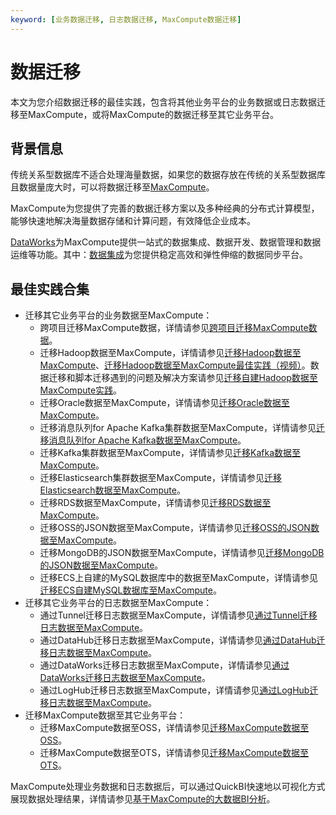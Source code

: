 ```yaml
---
keyword: [业务数据迁移, 日志数据迁移, MaxCompute数据迁移]
---
```


# 数据迁移

本文为您介绍数据迁移的最佳实践，包含将其他业务平台的业务数据或日志数据迁移至MaxCompute，或将MaxCompute的数据迁移至其它业务平台。

## 背景信息

传统关系型数据库不适合处理海量数据，如果您的数据存放在传统的关系型数据库且数据量庞大时，可以将数据迁移至[MaxCompute](https://www.aliyun.com/product/odps?spm=a2c4g.11186623.2.7.48701099j4Wth9)。

MaxCompute为您提供了完善的数据迁移方案以及多种经典的分布式计算模型，能够快速地解决海量数据存储和计算问题，有效降低企业成本。

[DataWorks](https://data.aliyun.com/product/ide)为MaxCompute提供一站式的数据集成、数据开发、数据管理和数据运维等功能。其中：[数据集成]()为您提供稳定高效和弹性伸缩的数据同步平台。

## 最佳实践合集

-   迁移其它业务平台的业务数据至MaxCompute：
    -   跨项目迁移MaxCompute数据，详情请参见[跨项目迁移MaxCompute数据](/cn.zh-CN/最佳实践/数据迁移/MaxCompute跨项目迁移.md)。
    -   迁移Hadoop数据至MaxCompute，详情请参见[迁移Hadoop数据至MaxCompute](/cn.zh-CN/最佳实践/数据迁移/Hadoop数据迁移MaxCompute最佳实践.md)、[迁移Hadoop数据至MaxCompute最佳实践（视频）](https://help.aliyun.com/video_detail/88429.html)。数据迁移和脚本迁移遇到的问题及解决方案请参见[迁移自建Hadoop数据至MaxCompute实践](https://yq.aliyun.com/articles/630231)。
    -   迁移Oracle数据至MaxCompute，详情请参见[迁移Oracle数据至MaxCompute]()。
    -   迁移消息队列for Apache Kafka集群数据至MaxCompute，详情请参见[迁移消息队列for Apache Kafka数据至MaxCompute](/cn.zh-CN/生态对接/将消息队列Kafka版的数据迁移至MaxCompute.md)。
    -   迁移Kafka集群数据至MaxCompute，详情请参见[迁移Kafka数据至MaxCompute](/cn.zh-CN/最佳实践/数据迁移/Kafka数据迁移MaxCompute最佳实践.md)。
    -   迁移Elasticsearch集群数据至MaxCompute，详情请参见[迁移Elasticsearch数据至MaxCompute](/cn.zh-CN/最佳实践/数据迁移/Elasticsearch数据迁移至MaxCompute.md)。
    -   迁移RDS数据至MaxCompute，详情请参见[迁移RDS数据至MaxCompute](/cn.zh-CN/最佳实践/数据迁移/RDS迁移至MaxCompute实现动态分区.md)。
    -   迁移OSS的JSON数据至MaxCompute，详情请参见[迁移OSS的JSON数据至MaxCompute](/cn.zh-CN/最佳实践/数据迁移/JSON数据从OSS迁移至MaxCompute.md)。
    -   迁移MongoDB的JSON数据至MaxCompute，详情请参见[迁移MongoDB的JSON数据至MaxCompute](/cn.zh-CN/最佳实践/数据迁移/JSON数据从MangoDB迁移至MaxCompute.md)。
    -   迁移ECS上自建的MySQL数据库中的数据至MaxCompute，详情请参见[迁移ECS自建MySQL数据库至MaxCompute]()。
-   迁移其它业务平台的日志数据至MaxCompute：
    -   通过Tunnel迁移日志数据至MaxCompute，详情请参见[通过Tunnel迁移日志数据至MaxCompute](/cn.zh-CN/最佳实践/数据迁移/日志数据迁移至MaxCompute/通过Tunnel迁移日志数据至MaxCompute.md)。
    -   通过DataHub迁移日志数据至MaxCompute，详情请参见[通过DataHub迁移日志数据至MaxCompute](/cn.zh-CN/最佳实践/数据迁移/日志数据迁移至MaxCompute/通过DataHub迁移日志数据至MaxCompute.md)。
    -   通过DataWorks迁移日志数据至MaxCompute，详情请参见[通过DataWorks迁移日志数据至MaxCompute](/cn.zh-CN/最佳实践/数据迁移/日志数据迁移至MaxCompute/通过DataWorks数据集成迁移日志数据至MaxCompute.md)。
    -   通过LogHub迁移日志数据至MaxCompute，详情请参见[通过LogHub迁移日志数据至MaxCompute](/cn.zh-CN/最佳实践/数据迁移/日志数据迁移至MaxCompute/通过LogHub迁移日志数据至MaxCompute.md)。
-   迁移MaxCompute数据至其它业务平台：
    -   迁移MaxCompute数据至OSS，详情请参见[迁移MaxCompute数据至OSS](/cn.zh-CN/最佳实践/数据迁移/MaxCompute数据迁移至OSS.md)。
    -   迁移MaxCompute数据至OTS，详情请参见[迁移MaxCompute数据至OTS](/cn.zh-CN/最佳实践/数据迁移/MaxCompute数据迁移至OTS.md)。

MaxCompute处理业务数据和日志数据后，可以通过QuickBI快速地以可视化方式展现数据处理结果，详情请参见[基于MaxCompute的大数据BI分析](https://www.aliyun.com/acts/best-practice/preview?spm=5176.13138632.3fap8xbb8.69.30e42d39XO6HKC&id=144294&title=%E5%9F%BA%E4%BA%8EMaxCompute%E7%9A%84%E5%A4%A7%E6%95%B0%E6%8D%AEBI%E5%88%86%E6%9E%90&aly_as=BN5HpU0c)。

